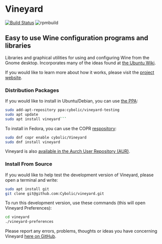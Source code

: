 # Vineyard

[![Build Status](https://travis-ci.org/Cybolic/vineyard.svg?branch=master)](https://travis-ci.org/Cybolic/vineyard)
![rpmbuild](https://copr.fedorainfracloud.org/coprs/cybolic/Vineyard/package/Git/status_image/last_build.png)

## Easy to use Wine configuration programs and libraries

Libraries and graphical utilities for using and configuring Wine from the Gnome desktop.
Incorporates many of the ideas found at [the Ubuntu Wiki](https://wiki.ubuntu.com/karmic-wine-integration).

If you would like to learn more about how it works, please visit the [project website](http://vineyardproject.org).

### Distribution Packages

If you would like to install in Ubuntu/Debian, you can use [the PPA](https://code.launchpad.net/~cybolic/+archive/ubuntu/ppa):

```bash
sudo add-apt-repository ppa:cybolic/vineyard-testing
sudo apt update
sudo apt install vineyard```
```

To install in Fedora, you can use the COPR [respository](https://copr.fedorainfracloud.org/coprs/cybolic/Vineyard/):

```bash
sudo dnf copr enable cybolic/Vineyard
sudo dnf install vineyard
```

Vineyard is also [available in the Aurch User Repository (AUR)](https://aur.archlinux.org/packages/vineyard-git/).

### Install From Source

If you would like to help test the development version of Vineyard, please open a terminal and write:

```bash
sudo apt install git
git clone git@github.com:Cybolic/vineyard.git
```

To run this development version, use these commands (this will open Vineyard Preferences):

```bash
cd vineyard
./vineyard-preferences
```

Please report any errors, problems, thoughts or ideas you have concerning Vineyard [here on GitHub](https://github.com/Cybolic/vineyard/issues).

